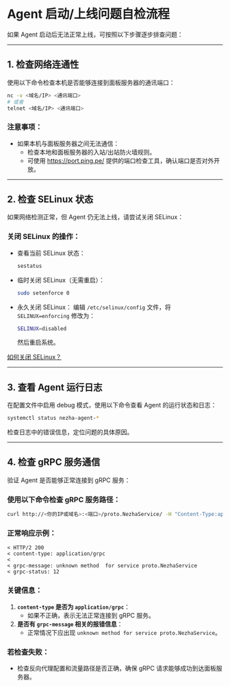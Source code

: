 # Agent 启动/上线问题自检流程

如果 Agent 启动后无法正常上线，可按照以下步骤逐步排查问题：

---

## 1. 检查网络连通性

使用以下命令检查本机是否能够连接到面板服务器的通讯端口：

```bash
nc -v <域名/IP> <通讯端口>
# 或者
telnet <域名/IP> <通讯端口>
```

### 注意事项：
- 如果本机与面板服务器之间无法通信：
  - 检查本地和面板服务器的入站/出站防火墙规则。
  - 可使用 <https://port.ping.pe/> 提供的端口检查工具，确认端口是否对外开放。

---

## 2. 检查 SELinux 状态

如果网络检测正常，但 Agent 仍无法上线，请尝试关闭 SELinux：

### 关闭 SELinux 的操作：
- 查看当前 SELinux 状态：
  ```bash
  sestatus
  ```
- 临时关闭 SELinux（无需重启）：
  ```bash
  sudo setenforce 0
  ```
- 永久关闭 SELinux：
  编辑 `/etc/selinux/config` 文件，将 `SELINUX=enforcing` 修改为：
  ```bash
  SELINUX=disabled
  ```
  然后重启系统。

[如何关闭 SELinux？](https://www.google.com/search?q=%E5%85%B3%E9%97%ADSELINUX)

---

## 3. 查看 Agent 运行日志

在配置文件中启用 debug 模式，使用以下命令查看 Agent 的运行状态和日志：
```bash
systemctl status nezha-agent-*
```

检查日志中的错误信息，定位问题的具体原因。

---

## 4. 检查 gRPC 服务通信

验证 Agent 是否能够正常连接到 gRPC 服务：

### 使用以下命令检查 gRPC 服务路径：
```bash
curl http://<你的IP或域名>:<端口>/proto.NezhaService/ -H "Content-Type:application/grpc" -X POST -v
```

### 正常响应示例：
```plain
< HTTP/2 200
< content-type: application/grpc
<
< grpc-message: unknown method  for service proto.NezhaService
< grpc-status: 12
```

### 关键信息：
1. **`content-type` 是否为 `application/grpc`**：
   - 如果不正确，表示无法正常连接到 gRPC 服务。
2. **是否有 `grpc-message` 相关的报错信息**：
   - 正常情况下应出现 `unknown method for service proto.NezhaService`。

### 若检查失败：
- 检查反向代理配置和流量路径是否正确，确保 gRPC 请求能够成功到达面板服务器。
